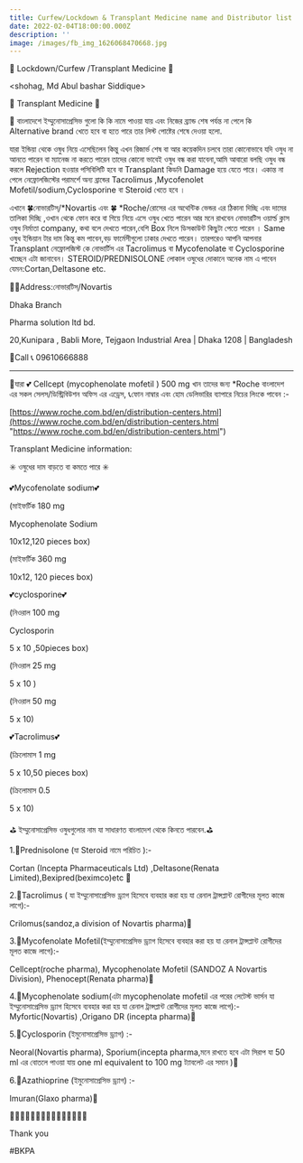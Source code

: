 ```yaml
---
title: Curfew/Lockdown & Transplant Medicine name and Distributor list in Bangladesh.
date: 2022-02-04T18:00:00.000Z
description: ''
image: /images/fb_img_1626068470668.jpg
---
```


🚩 Lockdown/Curfew /Transplant Medicine 🚩

\<shohag, Md Abul bashar Siddique>

💊 Transplant Medicine 💊

🚩 বাংলাদেশে  ইম্মুনোসাপ্রেসিভ গুলো কি কি নামে পাওয়া যায় এবং নিজের ব্র্যান্ড শেষ পর্যন্ত না পেলে কি Alternative brand খেতে হবে বা হতে পারে তার লিস্ট পোষ্টের শেষে দেওয়া হলো.

যারা ইন্ডিয়া থেকে ওষুধ নিয়ে এসেছিলেন কিন্তু এখন রিজার্ভ শেষ বা আর কয়েকদিন চলবে তারা কোনোভাবে যদি ওষুধ না আনতে পারেন বা ম্যানেজ না করতে পারেন তাদের কোনো ভাবেই ওষুধ বন্ধ করা যাবেনা,আমি আবারো বলছি ওষুধ বন্ধ করলে Rejection হওয়ার পসিবিলিটি হবে বা Transplant কিডনি Damage হয়ে যেতে পারে। একান্ত না পেলে নেফ্রোলজিস্টের পরামর্শে অন্য ব্রান্ডের Tacrolimus ,Mycofenolet Mofetil/sodium,Cyclosporine বা Steroid খেতে হবে ।

এখানে 🍀নোভারটিস্/\*Novartis এবং 🍀 \*Roche/রোসের এর অথেন্টিক ভেন্ডর এর ঠিকানা দিচ্ছি এবং দামের তালিকা দিচ্ছি ,ওখান থেকে ফোন করে বা গিয়ে নিয়ে এসে ওষুধ খেতে পারেন আর মনে রাখবেন নোভারটিস ওয়ার্ল্ড ক্লাস ওষুধ নির্মাতা company, কথা বলে দেখতে পারেন,বেশি Box নিলে ডিসকাউন্ট কিছুটা পেতে পারেন । Same ওষুধ ইন্ডিয়ান টার দাম কিন্তু কম পাবেন,বড় ফার্মেসীগুলো ঢাকার দেখতে পারেন। তারপরেও আপনি আপনার Transplant নেফ্রোলজিস্ট কে নোভার্টিস এর Tacrolimus বা Mycofenolate বা Cyclosporine খাচ্ছেন এটা জানাবেন। STEROID/PREDNISOLONE লোকাল ওষুধের দোকানে অনেক নাম এ পাবেন যেমন:Cortan,Deltasone etc.

🚩🚩Address:নোভারটিস্/Novartis

Dhaka Branch

Pharma solution ltd bd.

20,Kunipara , Babli More, Tejgaon Industrial Area | Dhaka 1208 | Bangladesh

🚩Call 📞 09610666888

***

🚩যারা 💕 Cellcept (mycophenolate mofetil ) 500 mg খান তাদের জন্য \*Roche বাংলাদেশ এর সকল সেলস/ডিস্ট্রিবিউশন অফিস এর এড্রেস, 📞ফোন নাম্বার এবং হোম ডেলিভারির ব্যাপারে নিচের লিংকে পাবেন :-

[https://www.roche.com.bd/en/distribution-centers.html](https://www.roche.com.bd/en/distribution-centers.html "https://www.roche.com.bd/en/distribution-centers.html")

Transplant Medicine information:

✳️ ওষুধের দাম বাড়তে বা কমতে পারে ✳️

💕Mycofenolate sodium💕

(মাইফর্টিক 180 mg

Mycophenolate Sodium

10x12,120 pieces box)

(মাইফর্টিক 360 mg

10x12, 120 pieces box)

💕cyclosporine💕

(নিওরাল 100 mg

Cyclosporin

5 x 10 ,50pieces box)

(নিওরাল 25 mg

5 x 10 )

(নিওরাল 50 mg

5 x 10)

💕Tacrolimus💕

(ক্রিলোমাস 1 mg

5 x 10,50 pieces box)

(ক্রিলোমাস 0.5

5 x 10)

⛳ ইম্মুনোসাপ্রেসিভ ওষুধগুলোর নাম যা সাধারণত বাংলাদেশ থেকে কিনতে পারবেন.⛳

1.🔹️Prednisolone (যা Steroid নামে পরিচিত ):-

Cortan (Incepta Pharmaceuticals Ltd) ,Deltasone(Renata Limited),Bexipred(beximco)etc 🔸️

2.🔹️Tacrolimus ( যা ইম্মুনোসাপ্রেসিভ ড্র্যাগ হিসেবে ব্যবহার করা হয় যা রেনাল ট্রান্সপ্লান্ট রোগীদের মূলত কাজে লাগে):-

Crilomus(sandoz,a division of Novartis pharma)🔸️

3.🔹️Mycofenolate Mofetil(ইম্মুনোসাপ্রেসিভ ড্র্যাগ হিসেবে ব্যবহার করা হয় যা রেনাল ট্রান্সপ্লান্ট রোগীদের মূলত কাজে লাগে):-

Cellcept(roche pharma), Mycophenolate Mofetil (SANDOZ A Novartis Division), Phenocept(Renata pharma)🔸️

4.🔹️Mycophenolate sodium(এটা mycophenolate mofetil এর পরের লেটেস্ট ভার্সন যা ইম্মুনোসাপ্রেসিভ ড্র্যাগ হিসেবে ব্যবহার করা হয় যা রেনাল ট্রান্সপ্লান্ট রোগীদের মূলত কাজে লাগে):- Myfortic(Novartis) ,Origano DR (incepta pharma)🔸️

5.🔹️Cyclosporin (ইমুনোসাপ্রেসিভ ড্র্যাগ) :-

Neoral(Novartis pharma), Sporium(incepta pharma,মনে রাখতে হবে এটা সিরাপ যা 50 ml এর বোতলে পাওয়া যায় one ml equivalent to 100 mg ট্যাবলেট এর সমান )🔸️

6.🔹️Azathioprine (ইমুনোসাপ্রেসিভ ড্র্যাগ) :-

Imuran(Glaxo pharma)🔸️

🔸️🔹️🔸️🔹️🔸️🔹️🔸️🔹️🔸️🔹️🔸️🔹️🔸️🔹️🔸️

Thank you

\#BKPA
